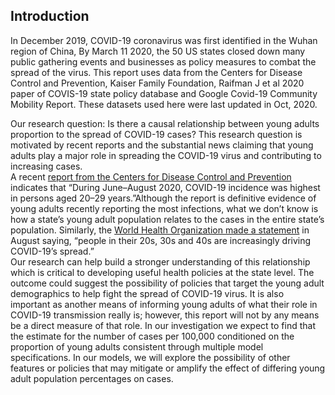 ## Introduction

In December 2019, COVID-19 coronavirus was first identified in the Wuhan
region of China, By March 11 2020, the 50 US states closed down many
public gathering events and businesses as policy measures to combat the
spread of the virus. This report uses data from the Centers for Disease
Control and Prevention, Kaiser Family Foundation, Raifman J et al 2020
paper of COVIS-19 state policy database and Google Covid-19 Community
Mobility Report. These datasets used here were last updated in Oct,
2020.

Our research question: Is there a causal relationship between young
adults proportion to the spread of COVID-19 cases? This research
question is motivated by recent reports and the substantial news
claiming that young adults play a major role in spreading the COVID-19
virus and contributing to increasing cases.  
A recent [report from the Centers for Disease Control and
Prevention](https://www.cdc.gov/mmwr/volumes/69/wr/mm6939e1.htm)
indicates that “During June–August 2020, COVID-19 incidence was highest
in persons aged 20–29 years.”Although the report is definitive evidence
of young adults recently reporting the most infections, what we don’t
know is how a state’s young adult population relates to the cases in the
entire state’s population. Similarly, the [World Health Organization
made a
statement](https://www.who.int/westernpacific/news/speeches/detail/virtual-press-conference-on-covid-19-in-the-western-pacific)
in August saying, “people in their 20s, 30s and 40s are increasingly
driving COVID-19’s spread.”  
Our research can help build a stronger understanding of this
relationship which is critical to developing useful health policies at
the state level. The outcome could suggest the possibility of policies
that target the young adult demographics to help fight the spread of
COVID-19 virus. It is also important as another means of informing young
adults of what their role in COVID-19 transmission really is; however,
this report will not by any means be a direct measure of that role. In
our investigation we expect to find that the estimate for the number of
cases per 100,000 conditioned on the proportion of young adults
consistent through multiple model specifications. In our models, we will
explore the possibility of other features or policies that may mitigate
or amplify the effect of differing young adult population percentages on
cases.

